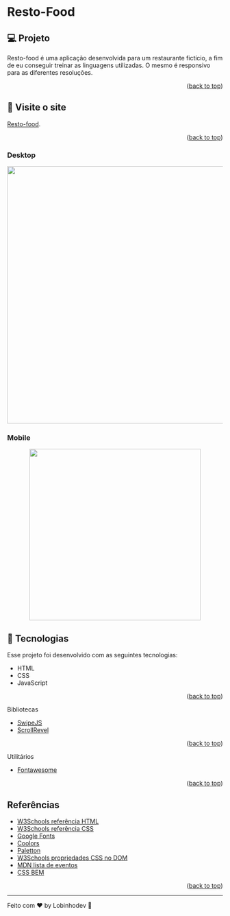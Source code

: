 # Resto-Food

## 💻 Projeto

Resto-food é uma aplicação desenvolvida para um restaurante fictício, a fim de eu conseguir treinar as linguagens utilizadas. O mesmo é responsivo para as diferentes resoluções.

<p align="right">(<a href="#top">back to top</a>)</p>

## 📢 Visite o site

[Resto-food](https://lobinhodev.github.io/Responsive-website-resto-food/).

<p align="right">(<a href="#top">back to top</a>)</p>

### Desktop

<p align="center">
  <img width="600" src=".github/Desktop.gif">
</p>

### Mobile

<p align="center">
  <img width="400"  src=".github/Mobile.gif">
</p>

## 🧠 Tecnologias

Esse projeto foi desenvolvido com as seguintes tecnologias:

-   HTML
-   CSS
-   JavaScript

<p align="right">(<a href="#top">back to top</a>)</p>

Bibliotecas

-   [SwipeJS](https://github.com/nolimits4web/Swiper)
-   [ScrollRevel](https://scrollrevealjs.org)

<p align="right">(<a href="#top">back to top</a>)</p>

Utilitários

-   [Fontawesome](https://fontawesome.com)

<p align="right">(<a href="#top">back to top</a>)</p>

## Referências

-   [W3Schools referência HTML](https://www.w3schools.com/tags/default.asp)
-   [W3Schools referência CSS](https://www.w3schools.com/cssref/default.asp)
-   [Google Fonts](https://fonts.google.com/)
-   [Coolors](https://coolors.co/palettes/trending)
-   [Paletton](https://paletton.com/)
-   [W3Schools propriedades CSS no DOM](https://www.w3schools.com/jsref/dom_obj_style.asp)
-   [MDN lista de eventos](https://developer.mozilla.org/en-US/docs/Web/Events)
-   [CSS BEM](https://desenvolvimentoparaweb.com/css/bem/)

<p align="right">(<a href="#top">back to top</a>)</p>

---

Feito com ♥ by Lobinhodev 🐺
